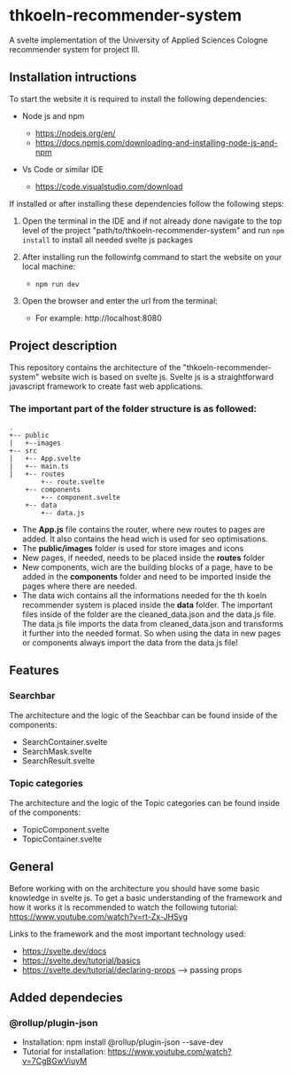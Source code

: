 # thkoeln-recommender-system

A svelte implementation of the University of Applied Sciences Cologne recommender system for project III.

## Installation intructions

To start the website it is required to install the following dependencies:

- Node js and npm
    - https://nodejs.org/en/
    - https://docs.npmjs.com/downloading-and-installing-node-js-and-npm


- Vs Code or similar IDE
    - https://code.visualstudio.com/download


If installed or after installing these dependencies follow the following steps:

1. Open the terminal in the IDE and if not already done navigate to the top level of the project "path/to/thkoeln-recommender-system" and run ```npm install``` to install all needed svelte js packages


2. After installing run the followinfg command to start the website on your local machine:
    -  ```npm run dev```

3. Open the browser and enter the url from the terminal:
    -  For example: http://localhost:8080


## Project description

This repository contains the architecture of the "thkoeln-recommender-system" website wich is based on svelte js. Svelte js is a straightforward javascript framework to create fast web applications.


### The important part of the folder structure is as followed:

```
.
+-- public
|   +--images
+-- src
|   +-- App.svelte
|   +-- main.ts
|   +-- routes
        +-- route.svelte
    +-- components
        +-- component.svelte
    +-- data
        +-- data.js

```

- The **App.js** file contains the router, where new routes to pages are added. It also contains the head wich is used for seo optimisations.
- The **public/images** folder is used for store images and icons
- New pages, if needed, needs to be placed inside the **routes** folder
- New components, wich are the building blocks of a page, have to be added in the **components** folder and need to be imported inside the pages where there are needed.
- The data wich contains all the informations needed for the th koeln recommender system is placed inside the **data** folder. The important files inside of the folder are the cleaned_data.json and the data.js file. The data.js file imports the data from cleaned_data.json and transforms it further into the needed format. So when using the data in new pages or components always import the data from the data.js file!

## Features

### Searchbar
The architecture and the logic of the Seachbar can be found inside of the components:

- SearchContainer.svelte
- SearchMask.svelte
- SearchResult.svelte

### Topic categories
The architecture and the logic of the Topic categories can be found inside of the components:

- TopicComponent.svelte
- TopicContainer.svelte


## General


Before working with on the architecture you should have some basic knowledge in svelte js.
To get a basic understanding of the framework and how it works it is recommended to watch the following tutorial: https://www.youtube.com/watch?v=rt-Zx-JHSyg


Links to the framework and the most important technology used:
- https://svelte.dev/docs
- https://svelte.dev/tutorial/basics
- https://svelte.dev/tutorial/declaring-props --> passing props



## Added dependecies

### @rollup/plugin-json

- Installation: npm install @rollup/plugin-json --save-dev
- Tutorial for installation: https://www.youtube.com/watch?v=7CgBGwViuyM